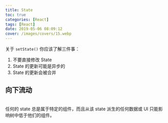 ```yaml
---
title: State
toc: true
categories: [React]
tags: [React]
date: 2019-05-06 08:09:12
cover: /images/covers/15.webp
---
```


关于 `setState()` 你应该了解三件事：<br />

1. 不要直接修改 State
1. State 的更新可能是异步的
1. State 的更新会被合并



<a name="O7TFP"></a>
## 向下流动

<br />任何的 state 总是属于特定的组件，而且从该 state 派生的任何数据或 UI 只能影响树中低于他们的组件。<br />

